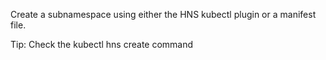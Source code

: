 
Create a subnamespace using either the HNS kubectl plugin or a manifest file.

Tip: Check the kubectl hns create command

